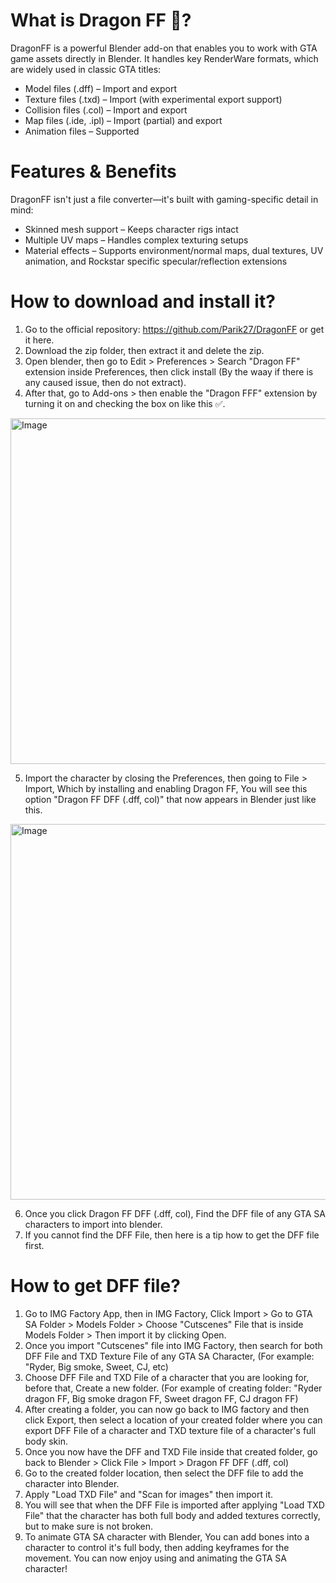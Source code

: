 # What is Dragon FF 🐉?
DragonFF is a powerful Blender add-on that enables you to work with GTA game assets directly in Blender. It handles key RenderWare formats, which are widely used in classic GTA titles:
* Model files (.dff) – Import and export
* Texture files (.txd) – Import (with experimental export support)
* Collision files (.col) – Import and export
* Map files (.ide, .ipl) – Import (partial) and export
* Animation files – Supported
# Features & Benefits
DragonFF isn't just a file converter—it's built with gaming-specific detail in mind:
* Skinned mesh support – Keeps character rigs intact
* Multiple UV maps – Handles complex texturing setups
* Material effects – Supports environment/normal maps, dual textures, UV animation, and Rockstar specific specular/reflection extensions
# How to download and install it?
1. Go to the official repository: https://github.com/Parik27/DragonFF or get it here.
2. Download the zip folder, then extract it and delete the zip.
3. Open blender, then go to Edit > Preferences > Search "Dragon FF" extension inside Preferences, then click install (By the waay if there is any caused issue, then do not extract).
4. After that, go to Add-ons > then enable the "Dragon FFF" extension by turning it on and checking the box on like this ✅.
<img width="668" height="553" alt="Image" src="https://github.com/user-attachments/assets/2ab93966-5dc3-4fb5-818c-ebcca221114e" />

5. Import the character by closing the Preferences, then going to File > Import, Which by installing and enabling Dragon FF, You will see this option "Dragon FF DFF (.dff, col)" that now appears in Blender just like this. 
<img width="606" height="601" alt="Image" src="https://github.com/user-attachments/assets/d9f99c07-978b-4042-925f-708af245cf6d" />

6. Once you click Dragon FF DFF (.dff, col), Find the DFF file of any GTA SA characters to import into blender.
7. If you cannot find the DFF File, then here is a tip how to get the DFF file first.
# How to get DFF file?
1. Go to IMG Factory App, then in IMG Factory, Click Import > Go to GTA SA Folder > Models Folder > Choose "Cutscenes" File that is inside Models Folder > Then import it by clicking Open.
2. Once you import "Cutscenes" file into IMG Factory, then search for both DFF File and TXD Texture File of any GTA SA Character, (For example: "Ryder, Big smoke, Sweet, CJ, etc)
3. Choose DFF File and TXD File of a character that you are looking for, before that, Create a new folder. (For example of creating folder: "Ryder dragon FF, Big smoke dragon FF, Sweet dragon FF, CJ dragon FF)
4. After creating a folder, you can now go back to IMG factory and then click Export, then select a location of your created folder where you can export DFF File of a character and TXD texture file of a character's full body skin.
5. Once you now have the DFF and TXD File inside that created folder, go back to Blender > Click File > Import > Dragon FF DFF (.dff, col)
6. Go to the created folder location, then select the DFF file to add the character into Blender.
7. Apply "Load TXD File" and "Scan for images" then import it.
8. You will see that when the DFF File is imported after applying "Load TXD File" that the character has both full body and added textures correctly, but to make sure is not broken.
9. To animate GTA SA character with Blender, You can add bones into a character to control it's full body, then adding keyframes for the movement.
You can now enjoy using and animating the GTA SA character!
